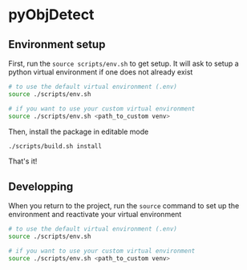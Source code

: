 # pyObjDetect




## Environment setup
First, run the `source scripts/env.sh` to get setup. It will ask to setup a python virtual environment if one does not already exist
```bash
# to use the default virtual environment (.env)
source ./scripts/env.sh

# if you want to use your custom virtual environment
source ./scripts/env.sh <path_to_custom venv>
```

Then, install the package in editable mode
```bash
./scripts/build.sh install
```

That's it!

## Developping
When you return to the project, run the `source` command to set up the environment and reactivate your virtual environment
```bash
# to use the default virtual environment (.env)
source ./scripts/env.sh

# if you want to use your custom virtual environment
source ./scripts/env.sh <path_to_custom venv>
```
